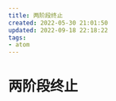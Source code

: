 ```yaml
---
title: 两阶段终止
created: 2022-05-30 21:01:50
updated: 2022-09-18 22:18:22
tags: 
- atom
---
```


# 两阶段终止
